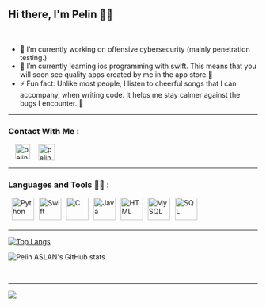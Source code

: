 <h2>Hi there, I'm Pelin 👋🏼</h2><br> 

- 🔭 I’m currently working on offensive cybersecurity (mainly penetration testing.)
- 🌱 I’m currently learning ios programming with swift. This means that you will soon see quality apps created by me in the app store.:zany_face:
- ⚡ Fun fact: Unlike most people, I listen to cheerful songs that I can accompany,  when writing code. It helps me stay calmer against the bugs I encounter. :see_no_evil:

<hr />

### Contact With Me : 

[<img align="left" style="margin-left:1.0em"  alt="pelinaslan | LinkedIn" width="30px" src="https://www.flaticon.com/svg/vstatic/svg/408/408703.svg?token=exp=1620648893~hmac=d3b55b42531a4cdfe6fe8b0621a14f65"/>][Linkedin] 

[linkedin]: https://www.linkedin.com/in/pelin-aslan-87954518b/


<a href="mailto:pelinnasln@gmail.com" ><img width="33px" align="left" style="margin-left:1.0em" alt="pelinaslan | LinkedIn" src="https://www.flaticon.com/svg/vstatic/svg/1295/1295555.svg?token=exp=1620648609~hmac=d28da3888c08f46455e44f4720679ced"/><a/>
  

<br>
<br>
<hr />

### Languages and Tools :woman_technologist: :

<img align="left" style="margin-left:0.5em" alt="Python" width="45px" src="https://www.flaticon.com/svg/vstatic/svg/1387/1387537.svg?token=exp=1620649198~hmac=3a6911ad07041140485a627c85d46a96" />

<img align="left" style="margin-left:0.5em" alt="Swift" width="45px" src="https://www.flaticon.com/svg/vstatic/svg/919/919833.svg?token=exp=1620649222~hmac=3b0b9f8dae7ea0308d17bc872a9f2583" />

<img align="left" style="margin-left:0.5em" alt="C" width="45px" src="https://www.flaticon.com/svg/vstatic/svg/3600/3600912.svg?token=exp=1620649644~hmac=a6e2b765ebf00ff84042e5c62f38dbbe" />

<img align="left" style="margin-left:0.5em" alt="Java" width="45px" src="https://www.flaticon.com/svg/vstatic/svg/226/226777.svg?token=exp=1620650247~hmac=74c889e84f998ea8a656c830eb0ff9be" />

<img align="left" style="margin-left:0.5em" alt="HTML" width="45px" src="https://www.flaticon.com/svg/vstatic/svg/888/888859.svg?token=exp=1620649775~hmac=d05cf258081e5a42bc4ab998eeeeee37" />

<img align="left" style="margin-left:0.5em" alt="MySQL" width="45px" src="https://www.flaticon.com/svg/vstatic/svg/274/274437.svg?token=exp=1620918713~hmac=9b062cb9eff06f904151442dbfb8c7dd" />

<img align="left" style="margin-left:0.5em" alt="SQL" width="45px" src="https://www.flaticon.com/svg/vstatic/svg/2772/2772128.svg?token=exp=1620653742~hmac=b28a00467f9cba56a58cae0daaf49e2e" />


<br>
<br>
<br>
<hr />

[![Top Langs](https://github-readme-stats.vercel.app/api/top-langs/?username=Pelinaslan)](https://github.com/Pelinaslan/Pelinaslan/edit/main/README.md)

![Pelin ASLAN's GitHub stats](https://github-readme-stats.vercel.app/api?username=pelinaslan&show_icons=true&theme=cobalt&title_color=ff6a00&bg_color=ffeadb&text_color=1c2887&border_color=ffff84&icon_color=333333)

<br>

<hr />

![](https://komarev.com/ghpvc/?username=your-github-Pelinaslan&style=plastic&color=orange)
